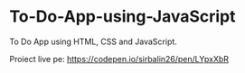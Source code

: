 # To-Do-App-using-JavaScript
To Do App using HTML, CSS and JavaScript.

Proiect live pe: https://codepen.io/sirbalin26/pen/LYpxXbR
